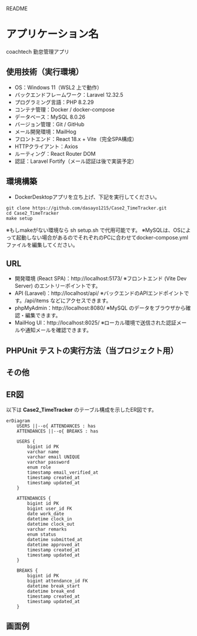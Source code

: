 README

# アプリケーション名

coachtech 勤怠管理アプリ


## 使用技術（実行環境）

- OS：Windows 11（WSL2 上で動作）
- バックエンドフレームワーク：Laravel 12.32.5
- プログラミング言語：PHP 8.2.29
- コンテナ管理：Docker / docker-compose
- データベース：MySQL 8.0.26
- バージョン管理：Git / GitHub
- メール開発環境：MailHog
- フロントエンド：React 18.x + Vite（完全SPA構成）
- HTTPクライアント：Axios
- ルーティング：React Router DOM
- 認証：Laravel Fortify（メール認証は後で実装予定）

## 環境構築
- DockerDesktopアプリを立ち上げ、下記を実行してください。
```
git clone https://github.com/dasayo1215/Case2_TimeTracker.git
cd Case2_TimeTracker
make setup
```
※もしmakeがない環境なら sh setup.sh で代用可能です。
※MySQLは、OSによって起動しない場合があるのでそれぞれのPCに合わせてdocker-compose.ymlファイルを編集してください。

## URL
- 開発環境 (React SPA)：http://localhost:5173/
※フロントエンド (Vite Dev Server) のエントリーポイントです。
- API (Laravel)：http://localhost/api/
※バックエンドのAPIエンドポイントです。/api/items などにアクセスできます。
- phpMyAdmin：http://localhost:8080/
※MySQL のデータをブラウザから確認・編集できます。
- MailHog UI：http://localhost:8025/
※ローカル環境で送信された認証メールや通知メールを確認できます。

## PHPUnit テストの実行方法（当プロジェクト用）

## その他

## ER図
以下は **Case2_TimeTracker** のテーブル構成を示したER図です。

```mermaid
erDiagram
    USERS ||--o{ ATTENDANCES : has
    ATTENDANCES ||--o{ BREAKS : has

    USERS {
        bigint id PK
        varchar name
        varchar email UNIQUE
        varchar password
        enum role
        timestamp email_verified_at
        timestamp created_at
        timestamp updated_at
    }

    ATTENDANCES {
        bigint id PK
        bigint user_id FK
        date work_date
        datetime clock_in
        datetime clock_out
        varchar remarks
        enum status
        datetime submitted_at
        datetime approved_at
        timestamp created_at
        timestamp updated_at
    }

    BREAKS {
        bigint id PK
        bigint attendance_id FK
        datetime break_start
        datetime break_end
        timestamp created_at
        timestamp updated_at
    }
```

## 画面例